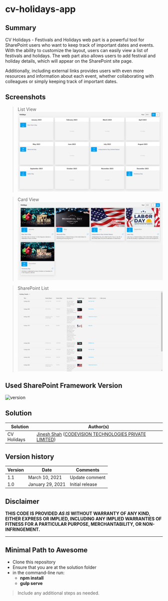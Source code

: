# cv-holidays-app

## Summary

<!-- Short summary on functionality and used technologies. -->
CV Holidays - Festivals and Holidays web part is a powerful tool for SharePoint users who want to keep track of important dates and events. With the ability to customize the layout, users can easily view a list of festivals and holidays. The web part also allows users to add festival and holiday details, which will appear on the SharePoint site page. 

Additionally, including external links provides users with even more resources and information about each event, whether collaborating with colleagues or simply keeping track of important dates.

<!-- [picture of the solution in action, if possible] -->
## Screenshots
> List View
![Alt text](/src/assets/img/screenshots/version-1.0.0.2/ListViewVersion1.0.0.2.png?raw=true "List View")

> Card View
![Alt text](/src/assets/img/screenshots/version-1.0.0.2/CardViewVersion1.0.0.2.png?raw=true "Card View")

> SharePoint List
![Alt text](/src/assets/img/screenshots/version-1.0.0.2/SharePointListVersion1.0.0.2.png?raw=true "SharePoint List")

## Used SharePoint Framework Version

![version](https://img.shields.io/badge/version-1.13-green.svg)

<!-- ## Applies to

- [SharePoint Framework](https://aka.ms/spfx)
- [Microsoft 365 tenant](https://docs.microsoft.com/en-us/sharepoint/dev/spfx/set-up-your-developer-tenant)

> Get your own free development tenant by subscribing to [Microsoft 365 developer program](http://aka.ms/o365devprogram) -->

<!-- ## Prerequisites

> Any special pre-requisites? -->

## Solution

| Solution    | Author(s)                                                                                                                     |
| ----------- | ----------------------------------------------------------------------------------------------------------------------------- |
| CV Holidays | [Jinesh Shah](https://in.linkedin.com/in/shahjinesh11) ([CODEVISION TECHNOLOGIES PRIVATE LIMITED](https://thecodevision.com)) |

## Version history

| Version | Date             | Comments        |
| ------- | ---------------- | --------------- |
| 1.1     | March 10, 2021   | Update comment  |
| 1.0     | January 29, 2021 | Initial release |

## Disclaimer

**THIS CODE IS PROVIDED _AS IS_ WITHOUT WARRANTY OF ANY KIND, EITHER EXPRESS OR IMPLIED, INCLUDING ANY IMPLIED WARRANTIES OF FITNESS FOR A PARTICULAR PURPOSE, MERCHANTABILITY, OR NON-INFRINGEMENT.**

---

## Minimal Path to Awesome

- Clone this repository
- Ensure that you are at the solution folder
- in the command-line run:
  - **npm install**
  - **gulp serve**

> Include any additional steps as needed.

<!-- ## Features

Description of the extension that expands upon high-level summary above.

This extension illustrates the following concepts:

- topic 1
- topic 2
- topic 3

> Notice that better pictures and documentation will increase the sample usage and the value you are providing for others. Thanks for your submissions advance.

> Share your web part with others through Microsoft 365 Patterns and Practices program to get visibility and exposure. More details on the community, open-source projects and other activities from http://aka.ms/m365pnp. -->

<!-- ## References

- [Getting started with SharePoint Framework](https://docs.microsoft.com/en-us/sharepoint/dev/spfx/set-up-your-developer-tenant)
- [Building for Microsoft teams](https://docs.microsoft.com/en-us/sharepoint/dev/spfx/build-for-teams-overview)
- [Use Microsoft Graph in your solution](https://docs.microsoft.com/en-us/sharepoint/dev/spfx/web-parts/get-started/using-microsoft-graph-apis)
- [Publish SharePoint Framework applications to the Marketplace](https://docs.microsoft.com/en-us/sharepoint/dev/spfx/publish-to-marketplace-overview)
- [Microsoft 365 Patterns and Practices](https://aka.ms/m365pnp) - Guidance, tooling, samples and open-source controls for your Microsoft 365 development -->
